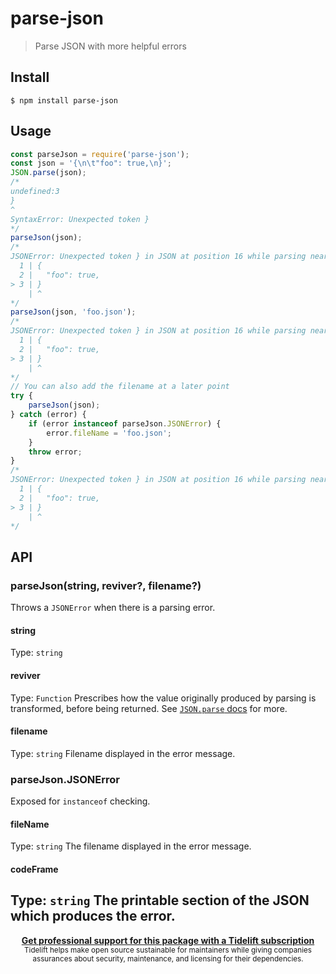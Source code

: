 # parse-json
> Parse JSON with more helpful errors
## Install
```
$ npm install parse-json
```
## Usage
```js
const parseJson = require('parse-json');
const json = '{\n\t"foo": true,\n}';
JSON.parse(json);
/*
undefined:3
}
^
SyntaxError: Unexpected token }
*/
parseJson(json);
/*
JSONError: Unexpected token } in JSON at position 16 while parsing near '{      "foo": true,}'
  1 | {
  2 |   "foo": true,
> 3 | }
    | ^
*/
parseJson(json, 'foo.json');
/*
JSONError: Unexpected token } in JSON at position 16 while parsing near '{      "foo": true,}' in foo.json
  1 | {
  2 |   "foo": true,
> 3 | }
    | ^
*/
// You can also add the filename at a later point
try {
	parseJson(json);
} catch (error) {
	if (error instanceof parseJson.JSONError) {
		error.fileName = 'foo.json';
	}
	throw error;
}
/*
JSONError: Unexpected token } in JSON at position 16 while parsing near '{      "foo": true,}' in foo.json
  1 | {
  2 |   "foo": true,
> 3 | }
    | ^
*/
```
## API
### parseJson(string, reviver?, filename?)
Throws a `JSONError` when there is a parsing error.
#### string
Type: `string`
#### reviver
Type: `Function`
Prescribes how the value originally produced by parsing is transformed, before being returned. See [`JSON.parse` docs](https://developer.mozilla.org/en-US/docs/Web/JavaScript/Reference/Global_Objects/JSON/parse#Using_the_reviver_parameter
) for more.
#### filename
Type: `string`
Filename displayed in the error message.
### parseJson.JSONError
Exposed for `instanceof` checking.
#### fileName
Type: `string`
The filename displayed in the error message.
#### codeFrame
Type: `string`
The printable section of the JSON which produces the error.
---
<div align="center">
	<b>
		<a href="https://tidelift.com/subscription/pkg/npm-parse-json?utm_source=npm-parse-json&utm_medium=referral&utm_campaign=readme">Get professional support for this package with a Tidelift subscription</a>
	</b>
	<br>
	<sub>
		Tidelift helps make open source sustainable for maintainers while giving companies<br>assurances about security, maintenance, and licensing for their dependencies.
	</sub>
</div>
